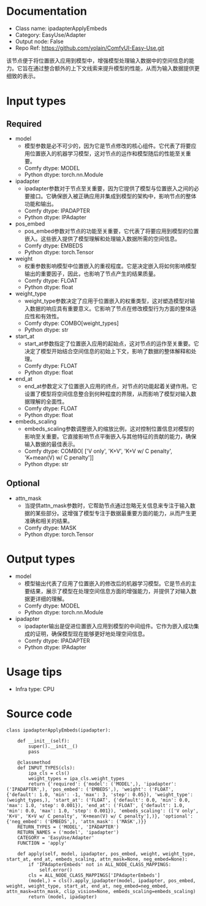 # Documentation
- Class name: ipadapterApplyEmbeds
- Category: EasyUse/Adapter
- Output node: False
- Repo Ref: https://github.com/yolain/ComfyUI-Easy-Use.git

该节点便于将位置嵌入应用到模型中，增强模型处理输入数据中的空间信息的能力。它旨在通过整合额外的上下文线索来提升模型的性能，从而为输入数据提供更细致的表示。

# Input types
## Required
- model
    - 模型参数是必不可少的，因为它是节点修改的核心组件。它代表了将要应用位置嵌入的机器学习模型，这对节点的运作和模型随后的性能至关重要。
    - Comfy dtype: MODEL
    - Python dtype: torch.nn.Module
- ipadapter
    - ipadapter参数对于节点至关重要，因为它提供了模型与位置嵌入之间的必要接口。它确保嵌入被正确应用并集成到模型的架构中，影响节点的整体功能和输出。
    - Comfy dtype: IPADAPTER
    - Python dtype: IPAdapter
- pos_embed
    - pos_embed参数对节点的功能至关重要，它代表了将要应用到模型的位置嵌入。这些嵌入提供了模型理解和处理输入数据所需的空间信息。
    - Comfy dtype: EMBEDS
    - Python dtype: torch.Tensor
- weight
    - 权重参数影响模型中位置嵌入的重视程度。它是决定嵌入将如何影响模型输出的重要因子，因此，也影响了节点产生的结果质量。
    - Comfy dtype: FLOAT
    - Python dtype: float
- weight_type
    - weight_type参数决定了应用于位置嵌入的权重类型，这对塑造模型对输入数据的响应具有重要意义。它影响了节点在修改模型行为方面的整体适应性和有效性。
    - Comfy dtype: COMBO[weight_types]
    - Python dtype: str
- start_at
    - start_at参数指定了位置嵌入应用的起始点，这对节点的运作至关重要。它决定了模型开始结合空间信息的初始上下文，影响了数据的整体解释和处理。
    - Comfy dtype: FLOAT
    - Python dtype: float
- end_at
    - end_at参数定义了位置嵌入应用的终点，对节点的功能起着关键作用。它设置了模型将空间信息整合到何种程度的界限，从而影响了模型对输入数据理解的全面性。
    - Comfy dtype: FLOAT
    - Python dtype: float
- embeds_scaling
    - embeds_scaling参数调整嵌入的缩放比例，这对控制位置信息对模型的影响至关重要。它直接影响节点平衡嵌入与其他特征的贡献的能力，确保输入数据的最佳表示。
    - Comfy dtype: COMBO[ ['V only', 'K+V', 'K+V w/ C penalty', 'K+mean(V) w/ C penalty']]
    - Python dtype: str
## Optional
- attn_mask
    - 当提供attn_mask参数时，它帮助节点通过忽略无关信息来专注于输入数据的某些部分。这增强了模型专注于数据最重要方面的能力，从而产生更准确和相关的结果。
    - Comfy dtype: MASK
    - Python dtype: torch.Tensor

# Output types
- model
    - 模型输出代表了应用了位置嵌入的修改后的机器学习模型。它是节点的主要结果，展示了模型在处理空间信息方面的增强能力，并提供了对输入数据更详细的理解。
    - Comfy dtype: MODEL
    - Python dtype: torch.nn.Module
- ipadapter
    - ipadapter输出是促进位置嵌入应用到模型的中间组件。它作为嵌入成功集成的证明，确保模型现在能够更好地处理空间信息。
    - Comfy dtype: IPADAPTER
    - Python dtype: IPAdapter

# Usage tips
- Infra type: CPU

# Source code
```
class ipadapterApplyEmbeds(ipadapter):

    def __init__(self):
        super().__init__()
        pass

    @classmethod
    def INPUT_TYPES(cls):
        ipa_cls = cls()
        weight_types = ipa_cls.weight_types
        return {'required': {'model': ('MODEL',), 'ipadapter': ('IPADAPTER',), 'pos_embed': ('EMBEDS',), 'weight': ('FLOAT', {'default': 1.0, 'min': -1, 'max': 3, 'step': 0.05}), 'weight_type': (weight_types,), 'start_at': ('FLOAT', {'default': 0.0, 'min': 0.0, 'max': 1.0, 'step': 0.001}), 'end_at': ('FLOAT', {'default': 1.0, 'min': 0.0, 'max': 1.0, 'step': 0.001}), 'embeds_scaling': (['V only', 'K+V', 'K+V w/ C penalty', 'K+mean(V) w/ C penalty'],)}, 'optional': {'neg_embed': ('EMBEDS',), 'attn_mask': ('MASK',)}}
    RETURN_TYPES = ('MODEL', 'IPADAPTER')
    RETURN_NAMES = ('model', 'ipadapter')
    CATEGORY = 'EasyUse/Adapter'
    FUNCTION = 'apply'

    def apply(self, model, ipadapter, pos_embed, weight, weight_type, start_at, end_at, embeds_scaling, attn_mask=None, neg_embed=None):
        if 'IPAdapterEmbeds' not in ALL_NODE_CLASS_MAPPINGS:
            self.error()
        cls = ALL_NODE_CLASS_MAPPINGS['IPAdapterEmbeds']
        (model,) = cls().apply_ipadapter(model, ipadapter, pos_embed, weight, weight_type, start_at, end_at, neg_embed=neg_embed, attn_mask=attn_mask, clip_vision=None, embeds_scaling=embeds_scaling)
        return (model, ipadapter)
```